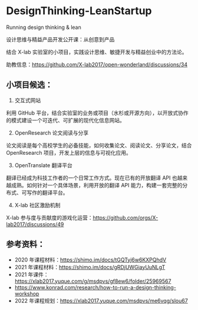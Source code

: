 # DesignThinking-LeanStartup

Running design thinking & lean

设计思维与精益产品开发公开课：从创意到产品

结合 X-lab 实验室的小项目，实践设计思维、敏捷开发与精益创业中的方法论。

助教信息：https://github.com/X-lab2017/open-wonderland/discussions/34

## 小项目候选：

1. 交互式网站

利用 GitHub 平台，结合实验室的业务或项目（水杉或开源方向），以开放式协作的模式建设一个可迭代、可扩展的现代化信息网站。

2. OpenResearch 论文阅读与分享

论文阅读是每个高校学生的必备技能，如何收集论文、阅读论文、分享论文，结合 OpenResearch 项目，开发上层的信息与可视化应用。

3. OpenTranslate 翻译平台

翻译已经成为科技工作者的一个日常工作方式。现在已有的开放翻译 API 也越来越成熟。如何针对一个具体场景，利用开放的翻译 API 能力，构建一套完整的分布式、可写作的翻译平台。

4. X-lab 社区激励机制

X-lab 参与度与贡献度的游戏化运营：https://github.com/orgs/X-lab2017/discussions/49



## 参考资料：
- 2020 年课程材料：https://shimo.im/docs/tGQTyj6w6KXPQhdV
- 2021 年课程材料：https://shimo.im/docs/gRDjUWGiayUuNLgT
- 2021 年课件：https://xlab2017.yuque.com/g/msdpvs/gf8ew6/folder/25969567
- https://www.konrad.com/research/how-to-run-a-design-thinking-workshop
- 2022 年课程规划：https://xlab2017.yuque.com/msdpvs/me6vqg/slou67
